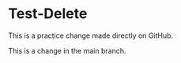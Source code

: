 # Test-Delete

This is a practice change made directly on GitHub.

This is a change in the main branch.
